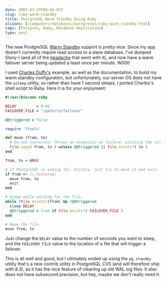 ```yaml
--- 
date: 2007-03-29T00:44:07Z
slug: ruby-warm-standby
title: PostgreSQL Warm Standby Using Ruby
aliases: [/computers/databases/postgresql/ruby_warm_standby.html]
tags: [Postgres, Ruby, Database Replication]
type: post
---
```


The new PostgreSQL [Warm Standby] support is pretty nice. Since my app doesn't
currently require read access to a slave database, I've dumped Slony-I (and all
of the [headache] that went with it), and now have a warm failover server being
updated a least once per minute. W00t!

I used [Charles Duffy's] example, as well as the documentation, to build my warm
standby configuration, but unfortunately, our server OS does not have the
`usleep` utility, so rather than have 1 second sleeps, I ported Charles's shell
script to Ruby. Here it is for your enjoyment:

``` ruby
#!/usr/bin/env ruby

DELAY         = 0.01
FAILOVER_FILE = "/path/to/failover"

@@triggered = false

require 'ftools'

def move (from, to)
  # Do not overwrite! Throws an exception on failure, existing the script.
  File.copy( from, to ) unless @@triggered || File.exists?( to )
end

from, to = ARGV

# If PostgreSQL is asking for .history, just try to move it and exit.
if from =~ /\.history$/
  move from, to
  exit
end

# Sleep while waiting for the file.
while !File.exists?(from) && !@@triggered
  sleep DELAY
  @@triggered = true if File.exists?( FAILOVER_FILE )
end

# Move the file.
move from, to
```

Just change the `DELAY` value to the number of seconds you want to sleep, and
the `FAILOVER_FILE` value to the location of a file that will trigger a
failover.

This is all well and good, but I ultimately ended up using the `pg_standby`
utility that's a new contrib utility in PostgreSQL CVS (and will therefore ship
with 8.3), as it has the nice feature of cleaning up old WAL log files. It also
does not have subsecond precision, but hey, maybe we don't really need it.

  [Warm Standby]: https://www.postgresql.org/docs/8.2/static/warm-standby.html
  [headache]: /computers/databases/postgresql/rails_and_slony.html
  [Charles Duffy's]: http://archives.postgresql.org/sydpug/2006-10/msg00001.php
